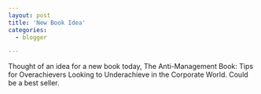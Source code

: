 ```yaml
---
layout: post
title: 'New Book Idea'
categories:
  - blogger

---
```


Thought of an idea for a new book today, The Anti-Management Book: Tips for Overachievers Looking to Underachieve in the Corporate World.  Could be a best seller.<br /><br />
